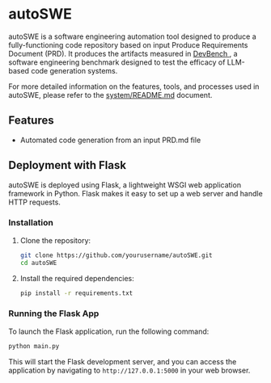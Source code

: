 # autoSWE

autoSWE is a software engineering automation tool designed to produce a fully-functioning code repository based on input Produce Requirements Document (PRD). It produces the artifacts measured in [DevBench ](https://github.com/open-compass/DevBench), a software engineering benchmark designed to test the efficacy of LLM-based code generation systems.

For more detailed information on the features, tools, and processes used in autoSWE, please refer to the [system/README.md](system/README.md) document.

## Features

- Automated code generation from an input PRD.md file

## Deployment with Flask

autoSWE is deployed using Flask, a lightweight WSGI web application framework in Python. Flask makes it easy to set up a web server and handle HTTP requests.

### Installation

1. Clone the repository:
    ```bash
    git clone https://github.com/yourusername/autoSWE.git
    cd autoSWE
    ```

2. Install the required dependencies:
    ```bash
    pip install -r requirements.txt
    ```

### Running the Flask App

To launch the Flask application, run the following command:
```bash
python main.py
```

This will start the Flask development server, and you can access the application by navigating to `http://127.0.0.1:5000` in your web browser.
